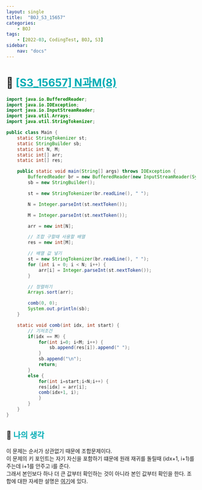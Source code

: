 ```yaml
---
layout: single
title:  "BOJ_S3_15657"
categories: 
    - BOJ
tags: 
    - [2022-03, CodingTest, BOJ, S3]
sidebar:
    nav: "docs"
---
```


# 📁 <b><a style="color:#00adb5" href="https://www.acmicpc.net/problem/15657" target=_blank>[S3_15657] N과M(8)</a></b>

```java
import java.io.BufferedReader;
import java.io.IOException;
import java.io.InputStreamReader;
import java.util.Arrays;
import java.util.StringTokenizer;

public class Main {
	static StringTokenizer st;
	static StringBuilder sb;
	static int N, M;
	static int[] arr;
	static int[] res;

	public static void main(String[] args) throws IOException {
		BufferedReader br = new BufferedReader(new InputStreamReader(System.in));
		sb = new StringBuilder();

		st = new StringTokenizer(br.readLine(), " ");

		N = Integer.parseInt(st.nextToken());

		M = Integer.parseInt(st.nextToken());

		arr = new int[N];

		// 조합 구할때 사용할 배열
		res = new int[M];

		// 배열 값 넣기
		st = new StringTokenizer(br.readLine(), " ");
		for (int i = 0; i < N; i++) {
			arr[i] = Integer.parseInt(st.nextToken());
		}

		// 정렬하기
		Arrays.sort(arr);

		comb(0, 0);
		System.out.println(sb);
	}

	static void comb(int idx, int start) {
		// 기저조건
		if(idx == M) {
			for(int i=0; i<M; i++) {
				sb.append(res[i]).append(" ");
			}
			sb.append("\n");
			return;
		}
		else {
			for(int i=start;i<N;i++) {
			res[idx] = arr[i];
			comb(idx+1, i);	
			}
		}
	}
}
```

## 🤔 <b><a style="color:#00adb5">나의 생각</a></b>
이 문제는 순서가 상관없기 때문에 조합문제이다.<br>
이 문제의 키 포인트는 자기 자신을 포함하기 떄문에 원래 재귀를 돌릴때 (idx+1, i+1)를 주는데 i+1를 안주고 i를 준다.<br>
그래서 본인보다 하나 더 큰 값부터 확인하는 것이 아니라 본인 값부터 확인을 한다.
조합에 대한 자세한 설명은 <a href="./../ALGORITHM/2022-02-10-ALGORITHM_Permutation_etc.md">여기</a>에 있다.<br>